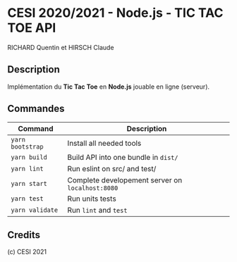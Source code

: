 # CESI 2020/2021 - Node.js - TIC TAC TOE API

RICHARD Quentin et HIRSCH Claude

## Description

Implémentation du **Tic Tac Toe** en **Node.js** jouable en ligne (serveur).

## Commandes

| Command                              | Description
|--------------------------------------|------------------------------------------------
| `yarn bootstrap`                     | Install all needed tools
| `yarn build`                         | Build API into one bundle in `dist/`
| `yarn lint`                          | Run eslint on src/ and test/
| `yarn start`                         | Complete developement server on `localhost:8080`
| `yarn test`                          | Run units tests
| `yarn validate`                      | Run `lint` and `test`

## Credits

(c) CESI 2021
